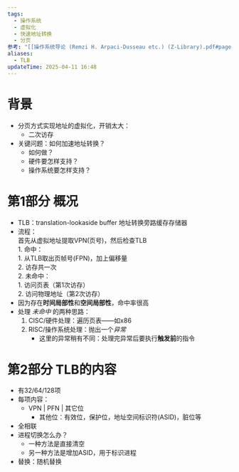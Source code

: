 ```yaml
---
tags:
  - 操作系统
  - 虚拟化
  - 快速地址转换
  - 分页
参考: "[[操作系统导论 (Remzi H. Arpaci-Dusseau etc.) (Z-Library).pdf#page=154&selection=13,0,38,0|操作系统导论 (Remzi H. Arpaci-Dusseau etc.) (Z-Library), page 154]]"
aliases:
  - TLB
updateTime: 2025-04-11 16:48
---
```

# 背景  
* 分页方式实现地址的虚拟化，开销太大：  
	* 二次访存  
* 关键问题：如何加速地址转换？  
	* 如何做？  
	* 硬件要怎样支持？  
	* 操作系统要怎样支持？  
# 第1部分 概况  
* TLB：translation-lookaside buffer 地址转换旁路缓存存储器  
* 流程：  
	 首先从虚拟地址提取VPN(页号)，然后检查TLB  
		1. 命中：  
			1. 从TLB取出页帧号(FPN)，加上偏移量  
			2. 访存共一次  
		2. 未命中：  
			1. 访问页表（第1次访存）  
			2. 访问物理地址（第2次访存）  
* 因为存在**时间局部性**和**空间局部性**，命中率很高  
* 处理 *未命中* 的两种思路：  
	1. CISC/硬件处理：遍历页表——如x86  
	2. RISC/操作系统处理：抛出一个*异常*  
		* 这里的异常稍有不同：处理完异常后要执行**触发前**的指令  
# 第2部分 TLB的内容  
* 有32/64/128项  
* 每项内容：  
	* VPN | PFN | 其它位  
		* 其他位：有效位，保护位，地址空间标识符(ASID)，脏位等
* 全相联  
* 进程切换怎么办？  
	* 一种方法是直接清空  
	* 另一种方法是增加ASID，用于标识进程  
* 替换：随机替换  
